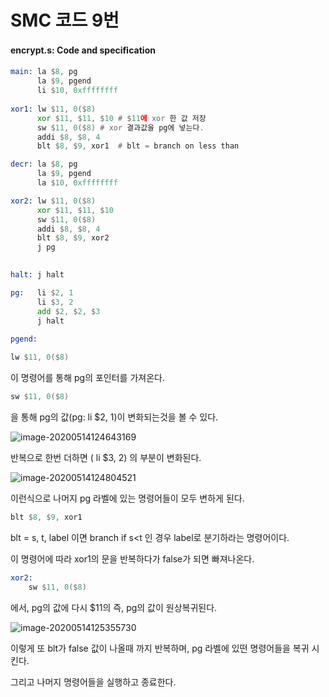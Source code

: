 # SMC 코드 9번

 #### encrypt.s: Code and speciﬁcation

```asm
main: la $8, pg
      la $9, pgend
      li $10, 0xffffffff
      
xor1: lw $11, 0($8)
      xor $11, $11, $10 # $11에 xor 한 값 저장
      sw $11, 0($8) # xor 결과값을 pg에 넣는다.
      addi $8, $8, 4
      blt $8, $9, xor1	# blt = branch on less than

decr: la $8, pg
      la $9, pgend
      la $10, 0xffffffff

xor2: lw $11, 0($8)
      xor $11, $11, $10
      sw $11, 0($8)
      addi $8, $8, 4
      blt $8, $9, xor2
      j pg
      

halt: j halt

pg:   li $2, 1
      li $3, 2
      add $2, $2, $3
      j halt
      
pgend:
```



```asm
lw $11, 0($8)
```

이 명령어를 통해 pg의 포인터를 가져온다.

```asm
sw $11, 0($8)
```

을 통해  pg의 값(pg:   li $2, 1)이 변화되는것을 볼 수 있다.

![image-20200514124643169](C:\Users\SWlab\AppData\Roaming\Typora\typora-user-images\image-20200514124643169.png)

반복으로 한번 더하면 ( li $3, 2) 의 부분이 변화된다.

![image-20200514124804521](C:\Users\SWlab\AppData\Roaming\Typora\typora-user-images\image-20200514124804521.png)

이런식으로 나머지 pg 라벨에 있는 명령어들이  모두 변하게 된다.

 

```asm
blt $8, $9, xor1
```

blt = s, t, label 이면 branch if s<t 인 경우 label로 분기하라는 명령어이다.

이 명령어에 따라 xor1의 문을 반복하다가 false가 되면 빠져나온다.

```asm
xor2: 
	sw $11, 0($8)
```

에서, pg의 값에 다시 $11의  즉, pg의 값이 원상복귀된다.

![image-20200514125355730](C:\Users\SWlab\AppData\Roaming\Typora\typora-user-images\image-20200514125355730.png)

이렇게 또 blt가 false 값이 나올때 까지 반복하며, pg 라벨에 있떤 명령어들을 복귀 시킨다.

그리고 나머지 명령어들을 실행하고 종료한다.

